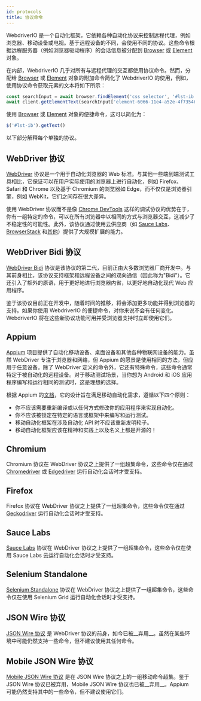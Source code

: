```yaml
---
id: protocols
title: 协议命令
---
```


WebdriverIO 是一个自动化框架，它依赖各种自动化协议来控制远程代理，例如浏览器、移动设备或电视。基于远程设备的不同，会使用不同的协议。这些命令根据远程服务器（例如浏览器驱动程序）的会话信息被分配到 [Browser](/docs/api/browser) 或 [Element](/docs/api/element) 对象。

在内部，WebdriverIO 几乎对所有与远程代理的交互都使用协议命令。然而，分配给 [Browser](/docs/api/browser) 或 [Element](/docs/api/element) 对象的附加命令简化了 WebdriverIO 的使用，例如，使用协议命令获取元素的文本将如下所示：

```js
const searchInput = await browser.findElement('css selector', '#lst-ib')
await client.getElementText(searchInput['element-6066-11e4-a52e-4f735466cecf'])
```

使用 [Browser](/docs/api/browser) 或 [Element](/docs/api/element) 对象的便捷命令，这可以简化为：

```js
$('#lst-ib').getText()
```

以下部分解释每个单独的协议。

## WebDriver 协议

[WebDriver](https://w3c.github.io/webdriver/#elements) 协议是一个用于自动化浏览器的 Web 标准。与其他一些端到端测试工具相比，它保证可以在用户实际使用的浏览器上进行自动化，例如 Firefox、Safari 和 Chrome 以及基于 Chromium 的浏览器如 Edge，而不仅仅是浏览器引擎，例如 WebKit，它们之间存在很大差异。

使用 WebDriver 协议而不是像 [Chrome DevTools](https://w3c.github.io/webdriver/#elements) 这样的调试协议的优势在于，你有一组特定的命令，可以在所有浏览器中以相同的方式与浏览器交互，这减少了不稳定性的可能性。此外，该协议通过使用云供应商（如 [Sauce Labs](https://saucelabs.com/)、[BrowserStack](https://www.browserstack.com/) 和[其他](https://github.com/christian-bromann/awesome-selenium#cloud-services)）提供了大规模扩展的能力。

## WebDriver Bidi 协议

[WebDriver Bidi](https://w3c.github.io/webdriver-bidi/) 协议是该协议的第二代，目前正由大多数浏览器厂商开发中。与其前身相比，该协议支持框架和远程设备之间的双向通信（因此称为"Bidi"）。它还引入了额外的原语，用于更好地进行浏览器内省，以更好地自动化现代 Web 应用程序。

鉴于该协议目前正在开发中，随着时间的推移，将会添加更多功能并得到浏览器的支持。如果你使用 WebdriverIO 的便捷命令，对你来说不会有任何变化。WebdriverIO 将在这些新协议功能可用并受浏览器支持时立即使用它们。

## Appium

[Appium](https://appium.io/) 项目提供了自动化移动设备、桌面设备和其他各种物联网设备的能力。虽然 WebDriver 专注于浏览器和网络，但 Appium 的愿景是使用相同的方法，但应用于任意设备。除了 WebDriver 定义的命令外，它还有特殊命令，这些命令通常特定于被自动化的远程设备。对于移动测试场景，当你想为 Android 和 iOS 应用程序编写和运行相同的测试时，这是理想的选择。

根据 Appium 的[文档](https://appium.github.io/appium.io/docs/en/about-appium/intro/?lang=en)，它的设计旨在满足移动自动化需求，遵循以下四个原则：

- 你不应该需要重新编译或以任何方式修改你的应用程序来实现自动化。
- 你不应该被锁定在特定的语言或框架中来编写和运行测试。
- 移动自动化框架在涉及自动化 API 时不应该重新发明轮子。
- 移动自动化框架应该在精神和实践上以及名义上都是开源的！

## Chromium

Chromium 协议在 WebDriver 协议之上提供了一组超集命令，这些命令仅在通过 [Chromedriver](https://chromedriver.chromium.org/chromedriver-canary) 或 [Edgedriver](https://developer.microsoft.com/fr-fr/microsoft-edge/tools/webdriver) 运行自动化会话时才受支持。

## Firefox

Firefox 协议在 WebDriver 协议之上提供了一组超集命令，这些命令仅在通过 [Geckodriver](https://github.com/mozilla/geckodriver) 运行自动化会话时才受支持。

## Sauce Labs

[Sauce Labs](https://saucelabs.com/) 协议在 WebDriver 协议之上提供了一组超集命令，这些命令仅在使用 Sauce Labs 云运行自动化会话时才受支持。

## Selenium Standalone

[Selenium Standalone](https://www.selenium.dev/documentation/grid/advanced_features/endpoints/) 协议在 WebDriver 协议之上提供了一组超集命令，这些命令仅在使用 Selenium Grid 运行自动化会话时才受支持。

## JSON Wire 协议

[JSON Wire 协议](https://www.selenium.dev/documentation/legacy/json_wire_protocol/) 是 WebDriver 协议的前身，如今已被__弃用__。虽然在某些环境中可能仍然支持一些命令，但不建议使用其任何命令。

## Mobile JSON Wire 协议

[Mobile JSON Wire 协议](https://github.com/SeleniumHQ/mobile-spec/blob/master/spec-draft.md) 是在 JSON Wire 协议之上的一组移动命令超集。鉴于 JSON Wire 协议已被弃用，Mobile JSON Wire 协议也已被__弃用__。Appium 可能仍然支持其中的一些命令，但不建议使用它们。